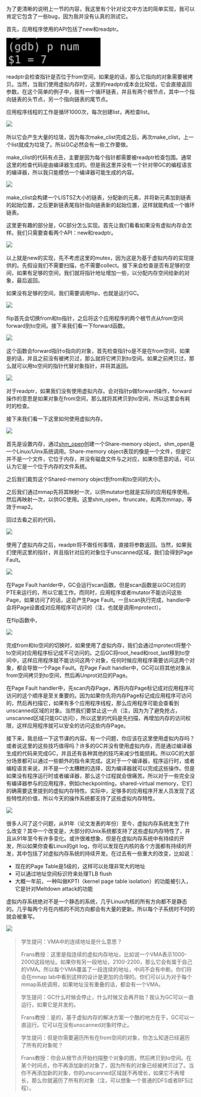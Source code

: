 为了更清晰的说明上一节的内容，我这里有个针对论文中方法的简单实现，我可以肯定它包含了一些bug，因为我并没有认真的测试它。

首先，应用程序使用的API包括了new和readptr。

[![](https://github.com/huihongxiao/MIT6.S081/raw/master/.gitbook/assets/image%20(117).png)](https://github.com/huihongxiao/MIT6.S081/blob/master/.gitbook/assets/image%20\(117\).png)

readptr会检查指针是否位于from空间，如果是的话，那么它指向的对象需要被拷贝。当然，当我们使用虚拟内存时，这里的readptr成本会比较低，它会直接返回参数。在这个简单的例子中，我有一个循环链表，并且有两个根节点，其中一个指向链表的头节点，另一个指向链表的尾节点。

应用程序线程的工作是循环1000次，每次创建list，再检查list。

[![](https://github.com/huihongxiao/MIT6.S081/raw/master/.gitbook/assets/image%20(102).png)](https://github.com/huihongxiao/MIT6.S081/blob/master/.gitbook/assets/image%20\(102\).png)

所以它会产生大量的垃圾，因为每次make_clist完成之后，再次make_clist，上一个list就成为垃圾了。所以GC必然会有一些工作要做。

make_clist的代码有点丑，主要是因为每个指针都需要被readptr检查包围。通常这里的检查代码是由编译器生成的。但是我这里并没有一个针对带GC的编程语言的编译器，所以我只能模仿一个编译器可能生成的内容。

[![](https://github.com/huihongxiao/MIT6.S081/raw/master/.gitbook/assets/image%20(78).png)](https://github.com/huihongxiao/MIT6.S081/blob/master/.gitbook/assets/image%20\(78\).png)

make_clist会构建一个LISTSZ大小的链表，分配新的元素，并将新元素加到链表的起始位置，之后更新链表尾指针指向链表新的起始位置，这样就能构成一个循环链表。

这里更有趣的部分是，GC部分怎么实现。首先让我们看看如果没有虚拟内存会怎样。我们只需要查看两个API：new和readptr。

[![](https://github.com/huihongxiao/MIT6.S081/raw/master/.gitbook/assets/image%20(90).png)](https://github.com/huihongxiao/MIT6.S081/blob/master/.gitbook/assets/image%20\(90\).png)

以上就是new的实现，先不考虑这里的mutex，因为这是为基于虚拟内存的实现提供的。先假设我们不需要扫描，也不需要collect。接下来会检查是否有足够的空间，如果有足够的空间，我们就将指针地址增加一些，以分配内存空间给新的对象，最后返回。

如果没有足够的空间，我们需要调用flip，也就是运行GC。

[![](https://github.com/huihongxiao/MIT6.S081/raw/master/.gitbook/assets/image%20(38).png)](https://github.com/huihongxiao/MIT6.S081/blob/master/.gitbook/assets/image%20\(38\).png)

flip首先会切换from和to指针，之后将这个应用程序的两个根节点从from空间forward到to空间。接下来我们看一下forward函数。

[![](https://github.com/huihongxiao/MIT6.S081/raw/master/.gitbook/assets/image%20(72).png)](https://github.com/huihongxiao/MIT6.S081/blob/master/.gitbook/assets/image%20\(72\).png)

这个函数会forward指针o指向的对象，首先检查指针o是不是在from空间，如果是的话，并且之前没有被拷贝过，那么就将它拷贝到to空间。如果之前拷贝过，那么就可以用to空间的指针代替对象指针，并将其返回。

[![](https://github.com/huihongxiao/MIT6.S081/raw/master/.gitbook/assets/image%20(769).png)](https://github.com/huihongxiao/MIT6.S081/blob/master/.gitbook/assets/image%20\(769\).png)

对于readptr，如果我们没有使用虚拟内存。会对指针p做forward操作，forward操作的意思是如果对象在from空间，那么就将其拷贝到to空间，所以这里会有耗时的检查。

接下来我们看一下这里如何使用虚拟内存。

[![](https://github.com/huihongxiao/MIT6.S081/raw/master/.gitbook/assets/image%20(91).png)](https://github.com/huihongxiao/MIT6.S081/blob/master/.gitbook/assets/image%20\(91\).png)

首先是设置内存，通过[shm_open](https://man7.org/linux/man-pages/man3/shm_open.3.html)创建一个Share-memory object，shm_open是一个Linux/Uinx系统调用。Share-memory object表现的像是一个文件，但是它并不是一个文件，它位于内存，并没有磁盘文件与之对应，如果你愿意的话，可以认为它是一个位于内存的文件系统。

之后我们裁剪这个Shared-memory object到from和to空间的大小。

之后我们通过mmap先将其映射一次，以供mutator也就是实际的应用程序使用。然后再映射一次，以供GC使用。这里shm_open，ftruncate，和两次mmap，等效于map2。

回过去看之前的代码，

[![](https://github.com/huihongxiao/MIT6.S081/raw/master/.gitbook/assets/image%20(13).png)](https://github.com/huihongxiao/MIT6.S081/blob/master/.gitbook/assets/image%20\(13\).png)

使用了虚拟内存之后，readptr将不做任何事情，直接将参数返回。当然，如果我们使用这里的指针，并且指针对应的对象位于unscanned区域，我们会得到Page Fault。

[![](https://github.com/huihongxiao/MIT6.S081/raw/master/.gitbook/assets/image%20(71).png)](https://github.com/huihongxiao/MIT6.S081/blob/master/.gitbook/assets/image%20\(71\).png)

在Page Fault hanlder中，GC会运行scan函数。但是scan函数是以GC对应的PTE来运行的，所以它能工作。而同时，应用程序或者mutator不能访问这些Page，如果访问了的话，这会产生Page Fault。一旦scan执行完成，handler中会将Page设置成对应用程序可访问的（注，也就是调用mprotect）。

在flip函数中，

[![](https://github.com/huihongxiao/MIT6.S081/raw/master/.gitbook/assets/image%20(38).png)](https://github.com/huihongxiao/MIT6.S081/blob/master/.gitbook/assets/image%20\(38\).png)

完成from和to空间的切换时，如果使用了虚拟内存，我们会通过mprotect将整个to空间对应用程序标记成不可访问的。之后GC将root_head和root_last移到to空间中，这样应用程序就不能访问这两个对象，任何时候应用程序需要访问这两个对象，都会导致一个Page Fault。在Page Fault handler中，GC可以将其他对象从from空间拷贝到to空间，然后再Unprot对应的Page。

在Page Fault handler中，先scan内存Page，再将内存Page标记成对应用程序可访问的这个顺序是至关重要的。因为如果你先将内存Page标记成应用程序可访问的，然后再扫描它，如果有多个应用程序线程，那么应用程序可能会查看到unscanned区域的对象。当然我们要禁止这一点（注，因为为了避免抢占，unscanned区域只能GC访问），所以这里的代码是先扫描，再增加内存的访问权限，这样应用程序就可以安全的访问这些内存Page。

接下来，我总结一下这节课的内容。有一个问题，你应该在这里使用虚拟内存吗？或者说这里的这些技巧值得吗？许多的GC并没有使用虚拟内存，而是通过编译器生成的代码来完成GC，并且还有各种其他的技巧来减少性能损耗。所以GC的大部分场景都可以通过一些额外的指令来完成。这对于一个编译器，程序运行时，或者编程语言来说，并不是一个太糟糕的选择，因为编译器就可以完成这些操作。但是如果没有程序运行时或者编译器，那么这个过程就会很痛苦。所以对于一些完全没有编译器参与的应用程序，例如checkpointing，shared-virtual memory，它们的确需要这里提到的虚拟内存特性。实际中，足够多的应用程序开发人员发现了这些特性的价值，所以今天的操作系统都支持了这些虚拟内存特性。

[![](https://github.com/huihongxiao/MIT6.S081/raw/master/.gitbook/assets/image%20(34).png)](https://github.com/huihongxiao/MIT6.S081/blob/master/.gitbook/assets/image%20\(34\).png)

很多人问了这个问题，从91年（论文发表的年份）至今，虚拟内存系统发生了什么改变？其中一个改变是，大部分的Unix系统都支持了这些虚拟内存特性了，并且从91年至今有许多变化。或许很难想象，但是在虚拟内存系统中有持续的开发，所以如果你查看Linux的git log，你可以发现在内核的各个方面都有持续的开发，其中包括了对虚拟内存系统的持续开发。在过去有一些重大的改变，比如说：

- 现在的Page Table是5级的，这样可以处理非常大的地址
- 可以通过地址空间标识符来处理TLB flush
- 大概一年前，一种叫做KPTI（kernel page table isolation）的功能被引入，它是针对Meltdown attack的功能

虚拟内存系统绝对不是一个静态的系统，几乎Linux内核的所有方向都不是静态的。几乎每两个月在内核的不同方向都会有大量的更新。所以每个子系统时不时的就会被重写。

[![](https://github.com/huihongxiao/MIT6.S081/raw/master/.gitbook/assets/image%20(21).png)](https://github.com/huihongxiao/MIT6.S081/blob/master/.gitbook/assets/image%20\(21\).png)

> 学生提问：VMA中的连续地址是什么意思？
> 
> Frans教授：这里是指连续的虚拟内存地址，比如说一个VMA表示1000-2000这段地址。如果你有另一段地址，2100-2200，那么它会有属于自己的VMA。所以每个VMA覆盖了一段连续的地址，中间不会有中断。你们将会在mmap lab中看到这样的设计是更加的合理的。你们可以认为对于每个mmap系统调用，如果地址没有重叠的话，都会有一个VMA。
> 
> 学生提问：GC什么时候会停止，什么时候又会再开始？我认为GC可以一直运行，如果它是并发的。
> 
> Frans教授：是的，基于虚拟内存的解决方案一个酷的地方在于，GC可以一直运行。它可以在没有unscanned对象时停止。
> 
> 学生提问：但是你需要遍历所有在from空间的对象，你怎么知道已经遍历了所有的对象呢？
> 
> Frans教授：你会从根节点开始扫描整个对象的图，然后拷贝到to空间。在某个时间点，你不再添加新的对象了，因为所有的对象已经被拷贝过了。当你不再添加新的对象，你的unscanned区域就不再增长，如果它不再增长，那么你就遍历了所有的对象（注，可以想象一个普通的DFS或者BFS过程）。